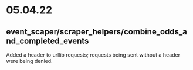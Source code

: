 # 05.04.22

## event_scaper/scraper_helpers/combine_odds_and_completed_events

Added a header to urllib requests; requests being sent without a header were being denied.
